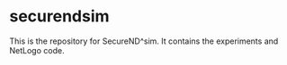 # securendsim

This is the repository for SecureND^sim. 
It contains the experiments and NetLogo code.

